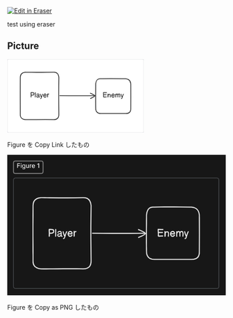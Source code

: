 <p><a target="_blank" href="https://app.eraser.io/workspace/0YgKrRirHawx2zH9FQvE" id="edit-in-eraser-github-link"><img alt="Edit in Eraser" src="https://firebasestorage.googleapis.com/v0/b/second-petal-295822.appspot.com/o/images%2Fgithub%2FOpen%20in%20Eraser.svg?alt=media&amp;token=968381c8-a7e7-472a-8ed6-4a6626da5501"></a></p>

test using eraser

## Picture
![Figure 1](/.eraser/0YgKrRirHawx2zH9FQvE___8BWJ0QLbQudx418WATNBjFnWJ7Q2___---figure---b3bceY8vPgdZ7CTTbUoc----figure---ZswX679FbQSSmCDqvaTFLw.png "Figure 1")

Figure を Copy Link したもの

![image.png](/.eraser/0YgKrRirHawx2zH9FQvE___8BWJ0QLbQudx418WATNBjFnWJ7Q2___zEOeEa4j9-OOUmoDGMy1V.png "image.png")

Figure を Copy as PNG したもの







<!--- Eraser file: https://app.eraser.io/workspace/0YgKrRirHawx2zH9FQvE --->